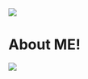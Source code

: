 
<!DOCTYPE html>
<html lang="en">
<body>
    <img src="https://capsule-render.vercel.app/api?type=Slice&color=auto&height=300&section=header&text=Hello!&fontSize=90" />
</body>
</html> 

# About ME!
<!DOCTYPE html>
<html lang="en">
<body>
    <img src="https://cdn.discordapp.com/attachments/942420868846460993/1039150501159256074/gd.jpg" />
</body>
</html> 
